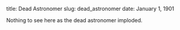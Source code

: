 title: Dead Astronomer
slug: dead_astronomer
date: January 1, 1901

Nothing to see here as the dead astronomer imploded.


